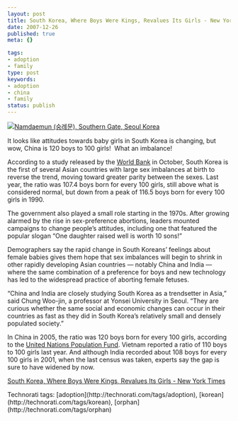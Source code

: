 ```yaml
---
layout: post
title: South Korea, Where Boys Were Kings, Revalues Its Girls - New York Times
date: 2007-12-26
published: true
meta: {}

tags:
- adoption
- family
type: post
keywords:
- adoption
- china
- family
status: publish
---
```

[![Namdaemun (숭례문), Southern Gate, Seoul Korea](http://media.eick.us/2011/05/1571535049_2fb8a56ee6.jpg)](http://www.flickr.com/photos/andreweick/1571535049/ "Namdaemun (숭례문), Southern Gate, Seoul Korea by AndrewEick, on Flickr")

It looks like attitudes towards baby girls in South Korea is changing, but wow, China is 120 boys to 100 girls!  What an imbalance!

  <!-- blockquote  -->

According to a study released by the [World Bank](http://topics.nytimes.com/top/reference/timestopics/organizations/w/world_bank/index.html?inline=nyt-org) in October, South Korea is the first of several Asian countries with large sex imbalances at birth to reverse the trend, moving toward greater parity between the sexes. Last year, the ratio was 107.4 boys born for every 100 girls, still above what is considered normal, but down from a peak of 116.5 boys born for every 100 girls in 1990.



The government also played a small role starting in the 1970s. After growing alarmed by the rise in sex-preference abortions, leaders mounted campaigns to change people’s attitudes, including one that featured the popular slogan “One daughter raised well is worth 10 sons!”



Demographers say the rapid change in South Koreans’ feelings about female babies gives them hope that sex imbalances will begin to shrink in other rapidly developing Asian countries — notably China and India — where the same combination of a preference for boys and new technology has led to the widespread practice of aborting female fetuses.



“China and India are closely studying South Korea as a trendsetter in Asia,” said Chung Woo-jin, a professor at Yonsei University in Seoul. “They are curious whether the same social and economic changes can occur in their countries as fast as they did in South Korea’s relatively small and densely populated society.”



In China in 2005, the ratio was 120 boys born for every 100 girls, according to the [United Nations Population Fund](http://topics.nytimes.com/top/reference/timestopics/organizations/u/united_nations_population_fund/index.html?inline=nyt-org). Vietnam reported a ratio of 110 boys to 100 girls last year. And although India recorded about 108 boys for every 100 girls in 2001, when the last census was taken, experts say the gap is sure to have widened by now.

 <!-- endblockquote  -->

[South Korea, Where Boys Were Kings, Revalues Its Girls - New York Times](http://www.nytimes.com/2007/12/23/world/asia/23skorea.html?ex=1356152400&en=e04d0f137d0c46c0&ei=5124&partner=permalink&exprod=permalink)

  <div class="wlWriterSmartContent" style="padding-right: 0px;padding-left: 0px;padding-bottom: 0px;margin: 0px;padding-top: 0px">Technorati tags: [adoption](http://technorati.com/tags/adoption), [korean](http://technorati.com/tags/korean), [orphan](http://technorati.com/tags/orphan)</div>
